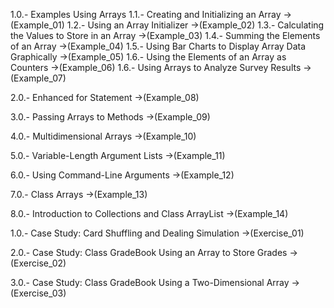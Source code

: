 1.0.- Examples Using Arrays
	1.1.- Creating and Initializing an Array ->(Example_01)
	1.2.- Using an Array Initializer ->(Example_02)
	1.3.- Calculating the Values to Store in an Array ->(Example_03)
	1.4.- Summing the Elements of an Array ->(Example_04)
	1.5.- Using Bar Charts to Display Array Data Graphically ->(Example_05)
	1.6.- Using the Elements of an Array as Counters ->(Example_06)
	1.6.- Using Arrays to Analyze Survey Results ->(Example_07)

2.0.- Enhanced for Statement ->(Example_08)

3.0.- Passing Arrays to Methods ->(Example_09)

4.0.- Multidimensional Arrays ->(Example_10)

5.0.- Variable-Length Argument Lists ->(Example_11)

6.0.- Using Command-Line Arguments ->(Example_12)

7.0.- Class Arrays ->(Example_13)

8.0.- Introduction to Collections and Class ArrayList ->(Example_14)



1.0.- Case Study: Card Shuffling and Dealing Simulation ->(Exercise_01)

2.0.- Case Study: Class GradeBook Using an Array to Store Grades ->(Exercise_02)

3.0.- Case Study: Class GradeBook Using a Two-Dimensional Array ->(Exercise_03)